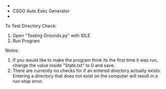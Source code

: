 *
*	CSGO Auto Exec Generator
*

To Test Directory Check:

1. Open "Testing Grounds.py" with IDLE
2. Run Program

Notes:

1. If you would like to make the program think its the first time it was run, change the value inside "State.txt" to 0 and save.
2. There are currently no checks for if an entered directory actually exists.  Entering a directory that does not exist on the computer will result in a run-stop error.

